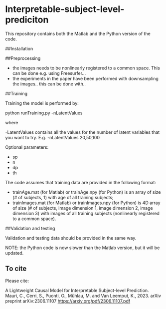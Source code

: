 # Interpretable-subject-level-prediciton

This repository contains both the Matlab and the Python version of the code. 


##Installation

##Preprocessing

- the images needs to be nonlinearly registered to a common space. This can be done e.g. using Freesurfer...
- the experiments in the paper have been performed with downsampling the images.. this can be done with..

##Training

Training the model is performed by:

python runTraining.py -nLatentValues <LatentValues>

where 

-LatentValues contains all the values for the number of latent variables that you want to try. E.g. -nLatentValues 20,50,100

Optional parameters:
- sp
- n
- dp
- th


The code assumes that training data are provided in the following format: 
- trainAge.mat (for Matlab) or trainAge.npy (for Python) is an array of size (# of subjects, 1) with age of all training subjects;
- trainImages.mat (for Matlab) or trainImages.npy (for Python) is 4D array of size (# of subjects, image dimension 1, image dimension 2, image dimension 3) with images of all training subjects (nonlinearly registered to a common space).

##Validation and testing



Validation and testing data should be provided in the same way. 

NOTE: the Python code is now slower than the Matlab version, but it will be updated.

## To cite 
Please cite:

A Lightweight Causal Model for Interpretable Subject-level Prediction. Mauri, C., Cerri, S., Puonti, O., Mühlau, M. and Van Leemput, K., 2023. arXiv preprint arXiv:2306.11107
https://arxiv.org/pdf/2306.11107.pdf


  

  
